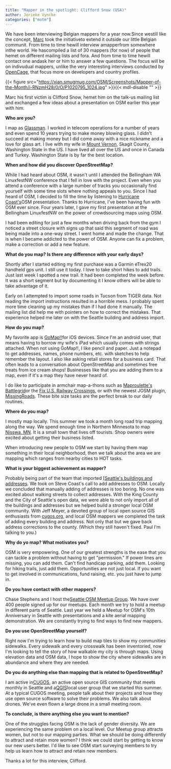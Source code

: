 ```yaml
---
title: "Mapper in the spotlight: Clifford Snow (USA)"
author: Jorieke Vyncke
categories: ["motm"]
---
```


We have been interviewing Belgian mappers for a year now.Since westill like the concept, [Marc](http://www.openstreetmap.org/user/escada) took the initiativeto extend it outside our little Belgian communit. From time to time hewill interview amapperfrom somewhere inthe world. He hascompiled a list of 30 mappers (for now) of people that hemet on different mailing lists and fora. And from time to time hewill contact one andask her or him to answer a few questions. The focus will be on indivudual mappers, unlike the very interesting interviews conducted by [OpenCage](http://blog.opencagedata.com), that focus more on developers and country profiles.

{{< figure src="https://xian.smugmug.com/OSM/Screenshots/Mapper-of-the-Month/i-RNzmH28/0/O/P1020795_1024.jpg" >}}{{< mdl-disable "<!-- markdownlint-disable MD034 -->" >}}

Marc his first victim is Clifford Snow, hemet him on the talk-us mailing list and exchanged a few ideas about a presentation on OSM earlier this year with him.

**Who are you?**

I map as [Glassman](http://www.openstreetmap.org/user/Glassman). I worked in telecom operations for a number of years and even spend 10 years trying to make money blowing glass. I didn't succeed at making money but I did come away with a nice nickname and a love for glass art. I live with my wife in [Mount Vernon](http://www.openstreetmap.org/relation/237865), Skagit County, Washington State in the US. I have lived all over the US and once in Canada and Turkey. Washington State is by far the best location.

**When and how did you discover OpenStreetMap?**

While I had heard about OSM, it wasn't until I attended the Bellingham WA LinuxfestNW conference that I fell in love with the project. Even when you attend a conference with a large number of tracks you occasionally find yourself with some time slots where nothing appeals to you. Since I had heard of OSM, I decided to fill the time by listening to [Hurricane Coast's](http://www.openstreetmap.org/user/HurricaneCoast)OSM presentation. Thanks to Hurricane, I've been having fun with OSM ever since. Four years later, I gave my first presentation at the Bellingham LinuxfestNW on the power of crowdsourcing maps using OSM.

I had been editing for just a few months when driving back from the gym I noticed a street closure with signs up that said this segment of road was being made into a one-way street. I went home and made the change. That is when I became addicted to the power of OSM. Anyone can fix a problem, make a correction or add a new feature.

**What do you map? Is there any difference with your early days?**

Shortly after I started editing my first purchase was a Garmin eTrex20 handheld gps unit. I still use it today. I love to take short hikes to add trails. Just last week I spotted a new trail. It had been completed the week before. It was a short segment but by documenting it I know others will be able to take advantage of it.

Early on I attempted to import some roads in Tucson from TIGER data. Not reading the import instructions resulted in a horrible mess. I probably spent more time cleaning up my mistakes than if I had done it manually. The mailing list did help me with pointers on how to correct the mistakes. That experience helped me later on with the Seattle building and address import.

**How do you map?**

My favorite app is [GoMap!!](http://wiki.openstreetmap.org/wiki/Go_Map!!)for iOS devices. Since I'm an android user, that means having to borrow my wife's iPad which usually comes with strings attached. When not using GoMap!!, I like pencil and paper. Just a notepad to get addresses, names, phone numbers, etc. with sketches to help remember the layout. I also like asking retail stores for a business card. That often leads to a conversation about OpenStreetMap and sometimes free treats from ice cream shops! Businesses like that you are adding them to a map, even if it's a map they have never heard of.

I do like to participate in armchair map-a-thons such as [Maproulette's Battlegrid](http://184.73.220.107/battlegrid/#10/41.8941/-87.7753)or the [Fix U.S. Railway Crossings](http://maproulette.org/#t=fix-railway-crossings), or with the newest JOSM plugin, [MissingRoads](http://wiki.openstreetmap.org/wiki/JOSM/Plugins/MissingRoads). These bite size tasks are the perfect break to our daily routines.

**Where do you map?**

I mostly map locally. This summer we took a month long road trip mapping along the way. We spend enough time in Northern Minnesota to map [Nisswa, MN](http://www.openstreetmap.org/#map=18/46.52051/-94.28875). It is a small town that lives off tourists. Shop owners were excited about getting their business listed.

When introducing new people to OSM we start by having them map something in their local neighborhood, then we talk about the area we are mapping which ranges from nearby cities to HOT tasks.

**What is your biggest achievement as mapper?**

Probably being part of the team that imported [[Seattle's buildings and addresses](http://wiki.openstreetmap.org/wiki/Seattle_Import). We took on Steve Coast's call to add addresses to OSM. Locally we concluded that manually adding of addresses is too boring. No one was excited about walking streets to collect addresses. With the King County and the City of Seattle's open data, we were able to not only import all of the buildings and addresses but we helped build a stronger local OSM community. With Jeff Meyer, a devoted group of local open source GIS enthusiasts from [cugos.org](http://cugos.org/), and local OSM mappers we completed the task of adding every building and address. Not only that but we gave back address corrections to the county. (Which they still haven't fixed. Paul I'm talking to you.)

**Why do yo map? What motivates you?**

OSM is very empowering. One of our greatest strengths is the ease that you can tackle a problem without having to get "permission." If power lines are missing, you can add them. Can't find handicap parking, add them. Looking for hiking trails, just add them. Opportunities are not just local. If you want to get involved in communications, fund raising, etc. you just have to jump in.

**Do you have contact with other mappers?**

Chase Stephens and I host the[Seattle OSM Meetup Group](http://www.meetup.com/OpenStreetMap-Seattle/). We have over 400 people signed up for our meetups. Each month we try to hold a meetup in different parts of Seattle. Last year we held a Meetup for OSM's 10th Anniversary in Seattle with presentations and a kite aerial mapping demonstration. We are constantly trying to find ways to find new mappers.

**Do you use OpenStreetMap yourself?**

Right now I'm trying to learn how to build map tiles to show my communities sidewalks. Every sidewalk and every crosswalk has been inventoried, now I'm looking to tell the story of how walkable my city is through maps. Using elevation data and OSM data, I hope to show the city where sidewalks are in abundance and where they are needed.

**Do you do anything else than mapping that is related to OpenStreetMap?**

I am active in[CUGOS](http://cugos.org/), an active open source GIS community that meets monthly in Seattle and a[QGIS](http://psqgis.org/)local user group that we started this summer. At a typical CUGOS meeting, people talk about their projects and how they use open source software to solve their problems. We also talk about drones. We've even flown a large drone in a small meeting room.

**To conclude, is there anything else you want to mention?**

One of the struggles facing OSM is the lack of gender diversity. We are experiencing the same problem on a local level. Our Meetup group attracts women, but not to our mapping parties. What we should be doing differently to attract and retain more women? I think we could start by getting to know our new users better. I'd like to see OSM start surveying members to try help us learn how to attract and retain new members.

Thanks a lot for this interview, Clifford.

